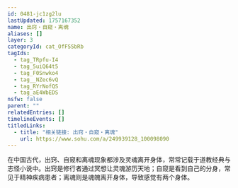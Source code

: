 ```yaml
---
id: 0481-jc1zg2lu
lastUpdated: 1757167352
name: 出窍・自窥・离魂
aliases: []
layer: 3
categoryId: cat_OfFSSbRb
tagIds:
  - tag_TRpfu-I4
  - tag_5uiQ64t5
  - tag_F0Snwko4
  - tag__NZec6vQ
  - tag_RYrNofQS
  - tag_aE4WbEDS
nsfw: false
parent: ""
relatedEntries: []
timelineEvents: []
titledLinks:
  - title: "相关链接: 出窍・自窥・离魂"
    url: https://www.sohu.com/a/249939128_100098090
---
```


在中国古代，出窍、自窥和离魂现象都涉及灵魂离开身体，常常记载于道教经典与志怪小说中。出窍是修行者通过冥想让灵魂游历天地；自窥是看到自己的分身，常见于精神疾病患者；离魂则是魂魄离开身体，导致感觉有两个身体。